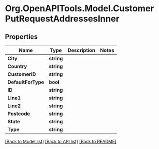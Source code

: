 # Org.OpenAPITools.Model.CustomerPutRequestAddressesInner

## Properties

Name | Type | Description | Notes
------------ | ------------- | ------------- | -------------
**City** | **string** |  | 
**Country** | **string** |  | 
**CustomerID** | **string** |  | 
**DefaultForType** | **bool** |  | 
**ID** | **string** |  | 
**Line1** | **string** |  | 
**Line2** | **string** |  | 
**Postcode** | **string** |  | 
**State** | **string** |  | 
**Type** | **string** |  | 

[[Back to Model list]](../README.md#documentation-for-models) [[Back to API list]](../README.md#documentation-for-api-endpoints) [[Back to README]](../README.md)

